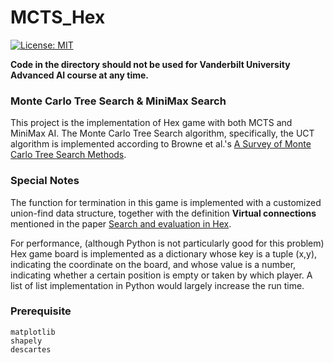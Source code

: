 # MCTS_Hex
[![License: MIT](https://img.shields.io/badge/License-MIT-yellow.svg)](https://opensource.org/licenses/MIT)

**__Code in the directory should not be used for Vanderbilt University Advanced AI course at any time.__**

### Monte Carlo Tree Search & MiniMax Search

This project is the implementation of Hex game with both MCTS and MiniMax AI. The Monte Carlo Tree Search algorithm, specifically, the UCT algorithm is implemented according to Browne et al.'s [A Survey of Monte Carlo Tree Search Methods](http://mcts.ai/pubs/mcts-survey-master.pdf).

### Special Notes

The function for termination in this game is implemented with a customized union-find data structure, together with the definition **Virtual connections** mentioned in the paper [Search and evaluation in Hex](http://www.cs.cornell.edu/~adith/docs/y_hex.pdf).

For performance, (although Python is not particularly good for this problem) Hex game board is implemented as a dictionary whose key is a tuple (x,y), indicating the coordinate on the board, and whose value is a number, indicating whether a certain position is empty or taken by which player. A list of list implementation in Python would largely increase the run time.

### Prerequisite

```
matplotlib
shapely
descartes
```

